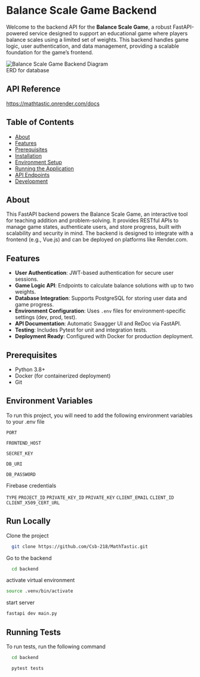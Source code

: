 # Balance Scale Game Backend

Welcome to the backend API for the **Balance Scale Game**, a robust FastAPI-powered service designed to support an educational game where players balance scales using a limited set of weights. This backend handles game logic, user authentication, and data management, providing a scalable foundation for the game’s frontend.

![Balance Scale Game Backend Diagram](https://res.cloudinary.com/dz3aj0ti8/image/upload/v1745086380/Screenshot_2025-04-19_at_11.42.46_PM_yxlfcv.png)  
ERD for database 

## API Reference
https://mathtastic.onrender.com/docs

## Table of Contents
- [About](#about)
- [Features](#features)
- [Prerequisites](#prerequisites)
- [Installation](#installation)
- [Environment Setup](#environment-setup)
- [Running the Application](#running-the-application)
- [API Endpoints](#api-endpoints)
- [Development](#development)


## About
This FastAPI backend powers the Balance Scale Game, an interactive tool for teaching addition and problem-solving. It provides RESTful APIs to manage game states, authenticate users, and store progress, built with scalability and security in mind. The backend is designed to integrate with a frontend (e.g., Vue.js) and can be deployed on platforms like Render.com.

## Features
- **User Authentication**: JWT-based authentication for secure user sessions.
- **Game Logic API**: Endpoints to calculate balance solutions with up to two weights.
- **Database Integration**: Supports PostgreSQL for storing user data and game progress.
- **Environment Configuration**: Uses `.env` files for environment-specific settings (dev, prod, test).
- **API Documentation**: Automatic Swagger UI and ReDoc via FastAPI.
- **Testing**: Includes Pytest for unit and integration tests.
- **Deployment Ready**: Configured with Docker for production deployment.

## Prerequisites
- Python 3.8+
- Docker (for containerized deployment)
- Git

## Environment Variables

To run this project, you will need to add the following environment variables to your .env file

`PORT`

`FRONTEND_HOST`

`SECRET_KEY`

`DB_URI`

`DB_PASSWORD`

Firebase credentials

`TYPE`
`PROJECT_ID`
`PRIVATE_KEY_ID`
`PRIVATE_KEY`
`CLIENT_EMAIL`
`CLIENT_ID`
`CLIENT_X509_CERT_URL`

## Run Locally

Clone the project

```bash
  git clone https://github.com/Csb-218/MathTastic.git
```

Go to the backend

```bash
  cd backend
```

activate virtual environment
```bash
source .venv/bin/activate
````

start server

```bash
fastapi dev main.py
```



## Running Tests

To run tests, run the following command

```bash
  cd backend
```
```bash
  pytest tests
```
